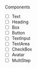  Components

 - [ ] Text
 - [ ] Heading
 - [ ] Box 
 - [ ] Button
 - [ ] TextInput
 - [ ] TextArea
 - [ ] CheckBox
 - [ ] Avatar
 - [ ] MultiStep